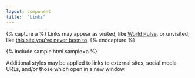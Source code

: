 ```yaml
---
layout: component
title:  "Links"
---
```


{% capture a %}
  Links may appear as visited, like <a href="http://www.worldpulse.com">World Pulse</a>,
  or unvisited, like <a href="http://www.example.com">this site you've never been to</a>.
{% endcapture %}

{% include sample.html sample=a %}

Additional styles may be applied to links to external sites, social media URLs,
and/or those which open in a new window.
